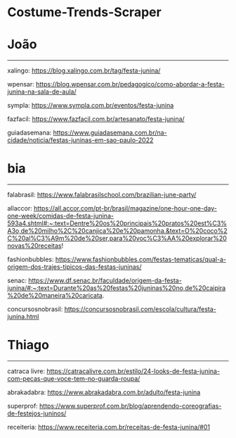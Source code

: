 # Costume-Trends-Scraper

# João

---

xalingo: <https://blog.xalingo.com.br/tag/festa-junina/>

wpensar: <https://blog.wpensar.com.br/pedagogico/como-abordar-a-festa-junina-na-sala-de-aula/>

sympla: <https://www.sympla.com.br/eventos/festa-junina>

fazfacil: <https://www.fazfacil.com.br/artesanato/festa-junina/>

guiadasemana: <https://www.guiadasemana.com.br/na-cidade/noticia/festas-juninas-em-sao-paulo-2022>

# bia

---

falabrasil: <https://www.falabrasilschool.com/brazilian-june-party/>

allaccor: <https://all.accor.com/pt-br/brasil/magazine/one-hour-one-day-one-week/comidas-de-festa-junina-593a4.shtml#:~:text=Dentre%20os%20principais%20pratos%20est%C3%A3o,de%20milho%2C%20canjica%20e%20pamonha.&text=O%20coco%2C%20al%C3%A9m%20de%20ser,para%20voc%C3%AA%20explorar%20novas%20receitas>!

fashionbubbles: <https://www.fashionbubbles.com/festas-tematicas/qual-a-origem-dos-trajes-tipicos-das-festas-juninas/>

senac: <https://www.df.senac.br/faculdade/origem-da-festa-junina/#:~:text=Durante%20as%20festas%20juninas%20no,de%20caipira%20de%20maneira%20caricata>.

concursosnobrasil: <https://concursosnobrasil.com/escola/cultura/festa-junina.html>

# Thiago

---

catraca livre: <https://catracalivre.com.br/estilo/24-looks-de-festa-junina-com-pecas-que-voce-tem-no-guarda-roupa/>

abrakadabra: <https://www.abrakadabra.com.br/adulto/festa-junina>

superprof: <https://www.superprof.com.br/blog/aprendendo-coreografias-de-festejos-juninos/>

receiteria: <https://www.receiteria.com.br/receitas-de-festa-junina/#01>
